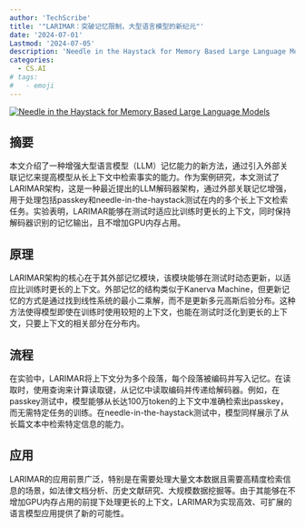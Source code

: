 ```yaml
---
author: 'TechScribe'
title: '"LARIMAR：突破记忆限制，大型语言模型的新纪元"'
date: '2024-07-01'
Lastmod: '2024-07-05'
description: 'Needle in the Haystack for Memory Based Large Language Models'
categories:
  - CS.AI
# tags:
#   - emoji
---
```


[![Needle in the Haystack for Memory Based Large Language Models](https://arxiv-research-1301205113.cos.ap-guangzhou.myqcloud.com/images/2407.01437v1.pdf_0.jpg)](https://arxiv.org/abs/2407.01437v1)

## 摘要

本文介绍了一种增强大型语言模型（LLM）记忆能力的新方法，通过引入外部关联记忆来提高模型从长上下文中检索事实的能力。作为案例研究，本文测试了LARIMAR架构，这是一种最近提出的LLM解码器架构，通过外部关联记忆增强，用于处理包括passkey和needle-in-the-haystack测试在内的多个长上下文检索任务。实验表明，LARIMAR能够在测试时适应比训练时更长的上下文，同时保持解码器识别的记忆输出，且不增加GPU内存占用。<!--more-->

## 原理

LARIMAR架构的核心在于其外部记忆模块，该模块能够在测试时动态更新，以适应比训练时更长的上下文。外部记忆的结构类似于Kanerva Machine，但更新记忆的方式是通过找到线性系统的最小二乘解，而不是更新多元高斯后验分布。这种方法使得模型即使在训练时使用较短的上下文，也能在测试时泛化到更长的上下文，只要上下文的相关部分在分布内。

## 流程

在实验中，LARIMAR将上下文分为多个段落，每个段落被编码并写入记忆。在读取时，使用查询来计算读取键，从记忆中读取编码并传递给解码器。例如，在passkey测试中，模型能够从长达100万token的上下文中准确检索出passkey，而无需特定任务的训练。在needle-in-the-haystack测试中，模型同样展示了从长篇文本中检索特定信息的能力。

## 应用

LARIMAR的应用前景广泛，特别是在需要处理大量文本数据且需要高精度检索信息的场景，如法律文档分析、历史文献研究、大规模数据挖掘等。由于其能够在不增加GPU内存占用的前提下处理更长的上下文，LARIMAR为实现高效、可扩展的语言模型应用提供了新的可能性。